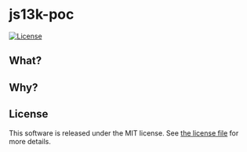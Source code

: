# js13k-poc

[![License](https://img.shields.io/github/license/onebytegone/js13k-poc.svg)](./LICENSE)

## What?

## Why?

## License

This software is released under the MIT license. See [the license
file](LICENSE) for more details.

